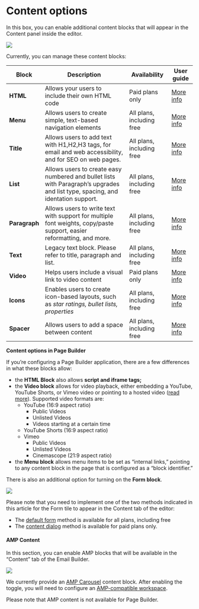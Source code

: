 # Content options

In this box, you can enable additional content blocks that will appear in the Content panel inside the editor.

![](https://docs.beefree.io/wp-content/uploads/2022/08/new\_content\_options-300x70.png)

Currently, you can manage these content blocks:

| Block         | Description                                                                                                                     | Availability              | User guide                                        |
| ------------- | ------------------------------------------------------------------------------------------------------------------------------- | ------------------------- | ------------------------------------------------- |
| **HTML**      | Allows your users to include their own HTML code                                                                                | Paid plans only           | [More info](https://dam.beefree.io/htmlcontent)   |
| **Menu**      | Allows users to create simple, text-based navigation elements                                                                   | All plans, including free | [More info](https://dam.beefree.io/menucontent)   |
| **Title**     | Allows users to add text with H1,H2,H3 tags, for email and web accessibility, and for SEO on web pages.                         | All plans, including free | [More info](https://dam.beefree.io/titlecontent)  |
| **List**      | Allows users to create easy numbered and bullet lists with Paragraph’s upgrades and list type, spacing, and identation support. | All plans, including free | [More info](https://dam.beefree.io/newtextblocks) |
| **Paragraph** | Allows users to write text with support for multiple font weights, copy/paste support, easier reformatting, and more.           | All plans, including free | [More info](https://dam.beefree.io/newtextblocks) |
| **Text**      | Legacy text block. Please refer to title, paragraph and list.                                                                   | All plans, including free | [More info](https://dam.beefree.io/textcontent)   |
| **Video**     | Helps users include a visual link to video content                                                                              | Paid plans only           | [More info](https://dam.beefree.io/videocontent)  |
| **Icons**     | Enables users to create icon-based layouts, such as _star ratings, bullet lists, properties_                                    | All plans, including free | [More info](https://dam.beefree.io/iconcontent)   |
| **Spacer**    | Allows users to add a space between content                                                                                     | All plans, including free | [More info](https://dam.beefree.io/spacer)        |

**Content options in Page Builder**

If you’re configuring a Page Builder application, there are a few differences in what these blocks allow:

* the **HTML Block** also allows **script and iframe tags;**
* the **Video block** allows for video playback, either embedding a YouTube, YouTube Shorts, or Vimeo video or pointing to a hosted video ([read more](../page-builder/embedding-videos-in-a-page.md)). Supported video formats are:
  * YouTube (16:9 aspect ratio)
    * Public Videos
    * Unlisted Videos
    * Videos starting at a certain time
  * YouTube Shorts (16:9 aspect ratio)
  * Vimeo
    * Public Videos
    * Unlisted Videos
    * Cinemascope (21:9 aspect ratio)
* the **Menu block** allows menu items to be set as “internal links,” pointing to any content block in the page that is configured as a “block identifier.”

There is also an additional option for turning on the **Form block**.

![](https://docs.beefree.io/wp-content/uploads/2020/06/Enable-form.png)

Please note that you need to implement one of the two methods indicated in this article for the Form tile to appear in the Content tab of the editor:

* The [default form](../form-block/integrating-and-using-the-form-block/passing-forms-to-the-builder.md) method is available for all plans, including free
* The [content dialog](../advanced-options/content-dialog.md) method is available for paid plans only.

#### AMP Content <a href="#amp-content" id="amp-content"></a>

In this section, you can enable AMP blocks that will be available in the “Content” tab of the Email Builder.

![](https://docs.beefree.io/wp-content/uploads/2020/10/Dev-Portal-AMP-toggle.png)

We currently provide an [AMP Carousel](../amp-carousel.md) content block. After enabling the toggle, you will need to configure an [AMP-compatible workspace](../amp-carousel.md).

Please note that AMP content is not available for Page Builder.
